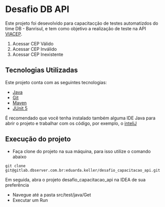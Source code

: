 # Desafio DB API
Este projeto foi desevolvido para capacitacção de testes automatizdos do time DB - Banrisul, e tem como objetivo a realização de teste na API [VIACEP](https://viacep.com.br).

1. Acessar CEP Válido
2. Acessar CEP Inválido
3. Acessar CEP Inexistente

## Tecnologias Utilizadas

Este projeto conta com as seguintes tecnologias:  

- [Java](https://www.java.com/pt-BR/)
- [Git](https://git-scm.com)
- [Maven](https://maven.apache.org/download.cgi)
- [JUnit 5](https://junit.org/junit5/)


É recomendado que você tenha instalado também alguma IDE Java para abrir o projeto e trabalhar com os código, por exemplo, o [inteliJ](https://www.jetbrains.com/pt-br/idea/)

## Execução do projeto

* Faça clone do projeto na sua máquina, para isso utilize o comando abaixo

```
git clone git@gitlab.dbserver.com.br:eduarda.keller/desafio_capacitacao_api.git
```
Em seguida, abra o projeto desafio_capacitacao_api na IDEA de sua preferência
- Navegue até a pasta src/test/java/Get
- Executar um Run 


